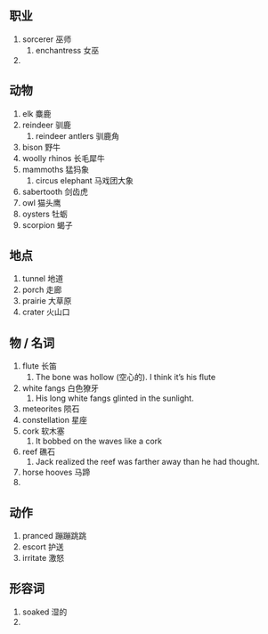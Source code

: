 
## 职业
1. sorcerer 巫师
	1. enchantress 女巫
2. 
## 动物
1. elk 麋鹿
2. reindeer 驯鹿
	1. reindeer antlers 驯鹿角
3. bison 野牛
4. woolly rhinos 长毛犀牛
5. mammoths 猛犸象
	1. circus elephant 马戏团大象
6. sabertooth 剑齿虎
7. owl 猫头鹰
8. oysters 牡蛎
9. scorpion 蝎子
## 地点
1. tunnel 地道
2. porch 走廊
3. prairie 大草原
4. crater 火山口
## 物 / 名词
1. flute 长笛
	1. The bone was hollow (空心的). I think it’s his flute
2. white fangs 白色獠牙
	1. His long white fangs glinted in the sunlight.
3. meteorites 陨石
4. constellation 星座
5. cork 软木塞
	1. It bobbed on the waves like a cork
6. reef 礁石
	1. Jack realized the reef was farther away than he had thought.
7. horse hooves 马蹄
8. 

## 动作
1. pranced 蹦蹦跳跳
2. escort 护送
3. irritate 激怒

## 形容词
1. soaked 湿的
2. 


